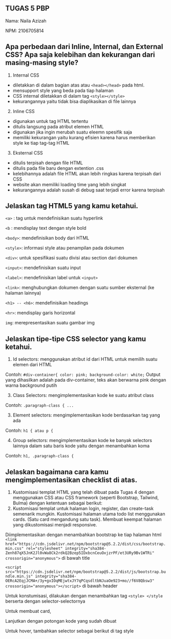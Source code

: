 TUGAS 5 PBP
-

Nama: Naila Azizah

NPM: 2106705814


Apa perbedaan dari Inline, Internal, dan External CSS? Apa saja kelebihan dan kekurangan dari masing-masing style?
- 
1. Internal CSS
- diletakkan di dalam bagian atas atau ```<head></head>``` pada html.
- mensupport style yang beda pada tiap halaman
- CSS internal diletakkan di dalam tag ```<style></style>```
- kekurangannya yaitu tidak bisa diaplikasikan di file lainnya

2. Inline CSS
- digunakan untuk tag HTML tertentu
- ditulis langsung pada atribut elemen HTML
- digunakan jika ingin merubah suatu eleemn spesifik saja
- memiliki kekurangan yaitu kurang efisien karena harus memberikan style ke tiap tag-tag HTML 

3. Eksternal CSS
- ditulis terpisah dengan file HTML
- ditulis pada file baru dengan extention .css
- kelebihannya adalah file HTML akan lebih ringkas karena terpisah dari CSS
- website akan memiliki loading time yang lebih singkat 
- kekurangannya adalah susah di debug saat terjadi error karena terpisah


Jelaskan tag HTML5 yang kamu ketahui.
-
```<a>``` : tag untuk mendefinisikan suatu hyperlink

```<b``` : mendisplay text dengan style bold

```<body>```: mendefinisikan body dari HTML

```<style>```: informasi style atau penampilan pada dokumen

```<div>```: untuk spesifikasi suatu divisi atau section dari dokumen

```<input>```: mendefinisikan suatu input

```<label>```: mendefinisikan label untuk ```<input>```

```<link>```: menghubungkan dokumen dengan suatu sumber eksternal (ke halaman lainnya)

```<h1> -- <h6>```: mendefinisikan headings 

```<hr>```: mendisplay garis horizontal

```img```: merepresentasikan suatu gambar img

Jelaskan tipe-tipe CSS selector yang kamu ketahui.
-

1. Id selectors: menggunakan atribut id dari HTML untuk memilih suatu elemen dari HTML

Contoh:
    ```#div-container{ color: pink; background-color: white;```
   Output yang dihasilkan adalah pada div-container, teks akan berwarna pink dengan warna background putih
    
3. Class Selectors: mengimplementasikan kode ke suatu atribut class

Contoh:
    ```.paragraph-class { ...```

3. Element selectors: mengimplementasikan kode berdasarkan tag yang ada
    
Contoh:
    ```h1 { atau p {```
   
4. Group selectors: mengimplementasikan kode ke banyak selectors lainnya dalam satu baris kode yaitu dengan menambahkan koma

Contoh:
    ```h1, .paragraph-class {```


Jelaskan bagaimana cara kamu mengimplementasikan checklist di atas.
-
1. Kustomisasi templat HTML yang telah dibuat pada Tugas 4 dengan menggunakan CSS atau CSS framework (seperti Bootstrap, Tailwind, Bulma) dengan ketentuan sebagai berikut:
2. Kustomisasi templat untuk halaman login, register, dan create-task semenarik mungkin.
Kustomisasi halaman utama todo list menggunakan cards. (Satu card mengandung satu task).
Membuat keempat halaman yang dikustomisasi menjadi responsive.

Diimplementasikan dengan menambahkan bootstrap ke tiap halaman html
```<link href="https://cdn.jsdelivr.net/npm/bootstrap@5.2.2/dist/css/bootstrap.min.css" rel="stylesheet" integrity="sha384-Zenh87qX5JnK2Jl0vWa8Ck2rdkQ2Bzep5IDxbcnCeuOxjzrPF/et3URy9Bv1WTRi" crossorigin="anonymous">```
di bawah title

```<script src="https://cdn.jsdelivr.net/npm/bootstrap@5.2.2/dist/js/bootstrap.bundle.min.js" integrity="sha384-OERcA2EqjJCMA+/3y+gxIOqMEjwtxJY7qPCqsdltbNJuaOe923+mo//f6V8Qbsw3" crossorigin="anonymous"></script>```
di bawah header

Untuk konstumisasi, dilakukan dengan menambahkan tag ```<style> </style``` berserta dengan selector-selectornya

Untuk membuat card,

Lanjutkan dengan potongan kode yang sudah dibuat

Untuk hover, tambahkan selector sebagai berikut di tag style

